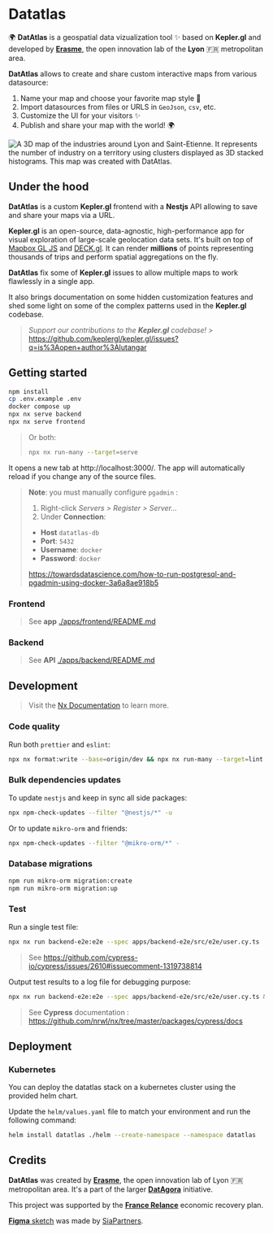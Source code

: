 # Datatlas

🌍 **DatAtlas** is a geospatial data vizualization tool ✨ based on **Kepler.gl** and developed by [**Erasme**](https://www.erasme.org), the open innovation lab of the **Lyon** 🇫🇷 metropolitan area.

**DatAtlas** allows to create and share custom interactive maps from various datasource:

1. Name your map and choose your favorite map style 💅
2. Import datasources from files or URLS in `GeoJson`, `csv`, etc.
3. Customize the UI for your visitors ✨
4. Publish and share your map with the world! 🌍

![A 3D map of the industries around Lyon and Saint-Etienne. It represents the number of industry on a territory using clusters displayed as 3D stacked histograms. This map was created with DatAtlas.](https://user-images.githubusercontent.com/33604381/183027634-6bb76d0f-cb53-412c-93cb-2af5acb290e4.png)

## Under the hood

**DatAtlas** is a custom **Kepler.gl** frontend with a **Nestjs** API allowing to save and share your maps via a URL.

**Kepler.gl** is an open-source, data-agnostic, high-performance app for visual exploration of large-scale geolocation data sets. It's built on top of [Mapbox GL JS](https://github.com/mapbox/mapbox-gl-js) and [DECK.gl](https://deck.gl/).
It can render **millions** of points representing thousands of trips and perform spatial aggregations on the fly.

**DatAtlas** fix some of **Kepler.gl** issues to allow multiple maps to work flawlessly in a single app.

It also brings documentation on some hidden customization features and shed some light on some of the complex patterns used in the **Kepler.gl** codebase.

> _Support our contributions to the **Kepler.gl** codebase!_ > https://github.com/keplergl/kepler.gl/issues?q=is%3Aopen+author%3Alutangar

## Getting started

```sh
npm install
cp .env.example .env
docker compose up
npx nx serve backend
npx nx serve frontend
```

> Or both:
>
> ```sh
> npx nx run-many --target=serve
> ```

It opens a new tab at http://localhost:3000/.
The app will automatically reload if you change any of the source files.

> **Note**: you must manually configure `pgadmin` :
>
> 1. Right-click _Servers > Register > Server..._
> 2. Under **Connection**:
>
> - **Host** `datatlas-db`
> - **Port**: `5432`
> - **Username**: `docker`
> - **Password**: `docker`
>
> https://towardsdatascience.com/how-to-run-postgresql-and-pgadmin-using-docker-3a6a8ae918b5

### Frontend

> See **app** [./apps/frontend/README.md](./apps/frontend/README.md)

### Backend

> See **API** [./apps/backend/README.md](./apps/backend/README.md)

## Development

> Visit the [Nx Documentation](https://nx.dev) to learn more.

### Code quality

Run both `prettier` and `eslint`:

```sh
npx nx format:write --base=origin/dev && npx nx run-many --target=lint --base=origin/dev
```

### Bulk dependencies updates

To update `nestjs` and keep in sync all side packages:

```sh
npx npm-check-updates --filter "@nestjs/*" -u
```

Or to update `mikro-orm` and friends:

```sh
npx npm-check-updates --filter "@mikro-orm/*" -
```

### Database migrations

```sh
npm run mikro-orm migration:create
npm run mikro-orm migration:up
```

### Test

Run a single test file:

```sh
npx nx run backend-e2e:e2e --spec apps/backend-e2e/src/e2e/user.cy.ts
```

> See https://github.com/cypress-io/cypress/issues/2610#issuecomment-1319738814

Output test results to a log file for debugging purpose:

```sh
npx nx run backend-e2e:e2e --spec apps/backend-e2e/src/e2e/user.cy.ts &> cypress.log
```

> See **Cypress** documentation :
> https://github.com/nrwl/nx/tree/master/packages/cypress/docs

## Deployment

### Kubernetes
You can deploy the datatlas stack on a kubernetes cluster using the provided helm chart.

Update the `helm/values.yaml` file to match your environment and run the following command:

```sh
helm install datatlas ./helm --create-namespace --namespace datatlas 
```

## Credits

**DatAtlas** was created by [**Erasme**](https://www.erasme.org), the open innovation lab of Lyon 🇫🇷 metropolitan area. It's a part of the larger [**DatAgora**](https://www.erasme.org/DatAgora) initiative.

This project was supported by the [**France Relance**](https://www.economie.gouv.fr/plan-de-relance) economic recovery plan.

[**Figma** sketch](https://www.figma.com/proto/lVX7Lycox3AGixBhhbhQsQ/DatAtlas) was made by [SiaPartners](https://www.sia-partners.com/).
